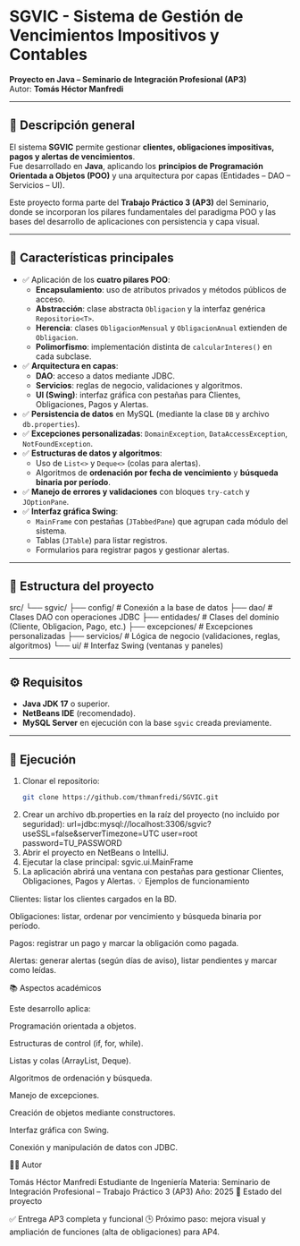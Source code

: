 # SGVIC - Sistema de Gestión de Vencimientos Impositivos y Contables  
**Proyecto en Java – Seminario de Integración Profesional (AP3)**  
Autor: **Tomás Héctor Manfredi**

---

## 🧩 Descripción general
El sistema **SGVIC** permite gestionar **clientes, obligaciones impositivas, pagos y alertas de vencimientos**.  
Fue desarrollado en **Java**, aplicando los **principios de Programación Orientada a Objetos (POO)** y una arquitectura por capas (Entidades – DAO – Servicios – UI).

Este proyecto forma parte del **Trabajo Práctico 3 (AP3)** del Seminario, donde se incorporan los pilares fundamentales del paradigma POO y las bases del desarrollo de aplicaciones con persistencia y capa visual.

---

## 🧠 Características principales
- ✅ Aplicación de los **cuatro pilares POO**:
  - **Encapsulamiento**: uso de atributos privados y métodos públicos de acceso.
  - **Abstracción**: clase abstracta `Obligacion` y la interfaz genérica `Repositorio<T>`.
  - **Herencia**: clases `ObligacionMensual` y `ObligacionAnual` extienden de `Obligacion`.
  - **Polimorfismo**: implementación distinta de `calcularInteres()` en cada subclase.
- ✅ **Arquitectura en capas**:
  - **DAO**: acceso a datos mediante JDBC.
  - **Servicios**: reglas de negocio, validaciones y algoritmos.
  - **UI (Swing)**: interfaz gráfica con pestañas para Clientes, Obligaciones, Pagos y Alertas.
- ✅ **Persistencia de datos** en MySQL (mediante la clase `DB` y archivo `db.properties`).
- ✅ **Excepciones personalizadas**: `DomainException`, `DataAccessException`, `NotFoundException`.
- ✅ **Estructuras de datos y algoritmos**:
  - Uso de `List<>` y `Deque<>` (colas para alertas).
  - Algoritmos de **ordenación por fecha de vencimiento** y **búsqueda binaria por período**.
- ✅ **Manejo de errores y validaciones** con bloques `try-catch` y `JOptionPane`.
- ✅ **Interfaz gráfica Swing**:
  - `MainFrame` con pestañas (`JTabbedPane`) que agrupan cada módulo del sistema.
  - Tablas (`JTable`) para listar registros.
  - Formularios para registrar pagos y gestionar alertas.

---

## 🧱 Estructura del proyecto
src/
└── sgvic/
├── config/ # Conexión a la base de datos
├── dao/ # Clases DAO con operaciones JDBC
├── entidades/ # Clases del dominio (Cliente, Obligacion, Pago, etc.)
├── excepciones/ # Excepciones personalizadas
├── servicios/ # Lógica de negocio (validaciones, reglas, algoritmos)
└── ui/ # Interfaz Swing (ventanas y paneles)

---

## ⚙️ Requisitos
- **Java JDK 17** o superior.  
- **NetBeans IDE** (recomendado).  
- **MySQL Server** en ejecución con la base `sgvic` creada previamente.

---

## 🚀 Ejecución
1. Clonar el repositorio:
   ```bash
   git clone https://github.com/thmanfredi/SGVIC.git

2. Crear un archivo db.properties en la raíz del proyecto (no incluido por seguridad):
url=jdbc:mysql://localhost:3306/sgvic?useSSL=false&serverTimezone=UTC
user=root
password=TU_PASSWORD
3. Abrir el proyecto en NetBeans o IntelliJ.
4. Ejecutar la clase principal:
sgvic.ui.MainFrame
5. La aplicación abrirá una ventana con pestañas para gestionar Clientes, Obligaciones, Pagos y Alertas.
💡 Ejemplos de funcionamiento

Clientes: listar los clientes cargados en la BD.

Obligaciones: listar, ordenar por vencimiento y búsqueda binaria por período.

Pagos: registrar un pago y marcar la obligación como pagada.

Alertas: generar alertas (según días de aviso), listar pendientes y marcar como leídas.

📚 Aspectos académicos

Este desarrollo aplica:

Programación orientada a objetos.

Estructuras de control (if, for, while).

Listas y colas (ArrayList, Deque).

Algoritmos de ordenación y búsqueda.

Manejo de excepciones.

Creación de objetos mediante constructores.

Interfaz gráfica con Swing.

Conexión y manipulación de datos con JDBC.

🧑‍💻 Autor

Tomás Héctor Manfredi
Estudiante de Ingeniería
Materia: Seminario de Integración Profesional – Trabajo Práctico 3 (AP3)
Año: 2025
🏁 Estado del proyecto

✅ Entrega AP3 completa y funcional
🕒 Próximo paso: mejora visual y ampliación de funciones (alta de obligaciones) para AP4.

